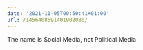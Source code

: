```yaml
---
date: '2021-11-05T00:50:41+01:00'
url: /1456408591401902080/
---
```

The name is Social Media, not Political Media
